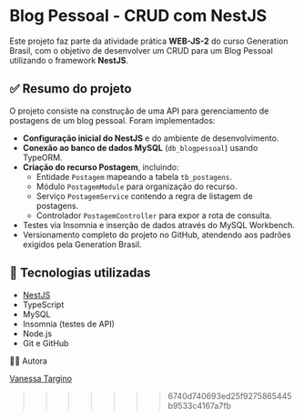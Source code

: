# Blog Pessoal - CRUD com NestJS

Este projeto faz parte da atividade prática **WEB-JS-2** do curso Generation Brasil, com o objetivo de desenvolver um CRUD para um Blog Pessoal utilizando o framework **NestJS**.

## ✅ Resumo do projeto

O projeto consiste na construção de uma API para gerenciamento de postagens de um blog pessoal. Foram implementados:

- **Configuração inicial do NestJS** e do ambiente de desenvolvimento.
- **Conexão ao banco de dados MySQL** (`db_blogpessoal`) usando TypeORM.
- **Criação do recurso Postagem**, incluindo:
  - Entidade `Postagem` mapeando a tabela `tb_postagens`.
  - Módulo `PostagemModule` para organização do recurso.
  - Serviço `PostagemService` contendo a regra de listagem de postagens.
  - Controlador `PostagemController` para expor a rota de consulta.
- Testes via Insomnia e inserção de dados através do MySQL Workbench.
- Versionamento completo do projeto no GitHub, atendendo aos padrões exigidos pela Generation Brasil.

## 🚀 Tecnologias utilizadas

- [NestJS](https://nestjs.com/)
- TypeScript
- MySQL
- Insomnia (testes de API)
- Node.js
- Git e GitHub

🧑‍💻 Autora

[Vanessa Targino](https://github.com/VanessaTargino)
>>>>>>> 6740d740693ed25f9275865445b9533c4167a7fb
